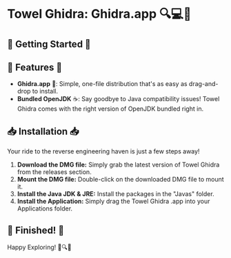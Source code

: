 # Towel Ghidra: Ghidra.app 🔍💻🚀

## 🚀 Getting Started 🚀

## 🌟 Features 🌟

* **Ghidra.app** 💼: Simple, one-file distribution that's as easy as drag-and-drop to install.
* **Bundled OpenJDK** ☕: Say goodbye to Java compatibility issues! Towel Ghidra comes with the right version of OpenJDK bundled right in.


## 📥 Installation 📥

Your ride to the reverse engineering haven is just a few steps away!

1. **Download the DMG file:** Simply grab the latest version of Towel Ghidra from the releases section.
2. **Mount the DMG file:** Double-click on the downloaded DMG file to mount it.
3. **Install the Java JDK & JRE:** Install the packages in the "Javas" folder.
4. **Install the Application:** Simply drag the Towel Ghidra .app into your Applications folder.

## 🎉 Finished! 🎉

Happy Exploring! 🚀🔍🌲
